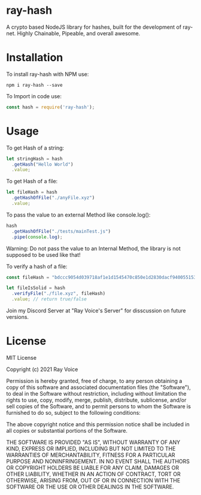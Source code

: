 # ray-hash
A crypto based NodeJS library for hashes, built for the development of ray-net. Highly Chainable, Pipeable, and overall awesome.

# Installation
To install ray-hash with NPM use:
```
npm i ray-hash --save
```

To Import in code use:
```javascript
const hash = require('ray-hash');
```

# Usage
To get Hash of a string:
```javascript
let stringHash = hash
  .getHash("Hello World")
  .value;
```

To get Hash of a file: 
```javascript
let fileHash = hash
  .getHashOfFile("./anyFile.xyz")
  .value;
```

To pass the value to an external Method like console.log():
```javascript
hash
  .getHashOfFile("./tests/mainTest.js")
  .pipe(console.log);
```

Warning: Do not pass the value to an Internal Method, the library is not supposed to be used like that!

To verify a hash of a file:
```javascript
const fileHash = "bdccc9054d039718af1e1d1545470c850e1d2830dacf9400551534522eb6c027";

let fileIsSolid = hash
  .verifyFile("./file.xyz", fileHash)
  .value; // return true/false
```

Join my Discord Server at "Ray Voice's Server" for disscussion on future versions.

# License
MIT License

Copyright (c) 2021 Ray Voice

Permission is hereby granted, free of charge, to any person obtaining a copy
of this software and associated documentation files (the "Software"), to deal
in the Software without restriction, including without limitation the rights
to use, copy, modify, merge, publish, distribute, sublicense, and/or sell
copies of the Software, and to permit persons to whom the Software is
furnished to do so, subject to the following conditions:

The above copyright notice and this permission notice shall be included in all
copies or substantial portions of the Software.

THE SOFTWARE IS PROVIDED "AS IS", WITHOUT WARRANTY OF ANY KIND, EXPRESS OR
IMPLIED, INCLUDING BUT NOT LIMITED TO THE WARRANTIES OF MERCHANTABILITY,
FITNESS FOR A PARTICULAR PURPOSE AND NONINFRINGEMENT. IN NO EVENT SHALL THE
AUTHORS OR COPYRIGHT HOLDERS BE LIABLE FOR ANY CLAIM, DAMAGES OR OTHER
LIABILITY, WHETHER IN AN ACTION OF CONTRACT, TORT OR OTHERWISE, ARISING FROM,
OUT OF OR IN CONNECTION WITH THE SOFTWARE OR THE USE OR OTHER DEALINGS IN THE
SOFTWARE.

